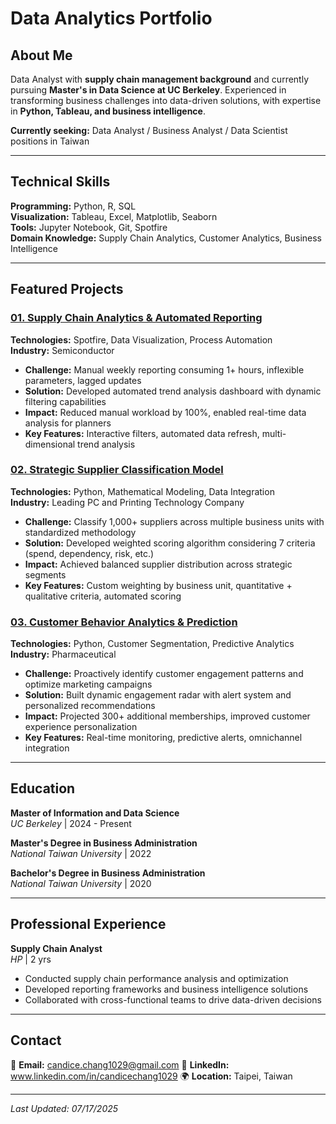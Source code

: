 # Data Analytics Portfolio

## About Me

Data Analyst with **supply chain management background** and currently pursuing **Master's in Data Science at UC Berkeley**. Experienced in transforming business challenges into data-driven solutions, with expertise in **Python, Tableau, and business intelligence**.

**Currently seeking:** Data Analyst / Business Analyst / Data Scientist positions in Taiwan

---

## Technical Skills

**Programming:** Python, R, SQL  
**Visualization:** Tableau, Excel, Matplotlib, Seaborn  
**Tools:** Jupyter Notebook, Git, Spotfire  
**Domain Knowledge:** Supply Chain Analytics, Customer Analytics, Business Intelligence

---

## Featured Projects

### [01. Supply Chain Analytics & Automated Reporting](./01_Supply_Chain_Analytics_and_Automated_Reporting)
**Technologies:** Spotfire, Data Visualization, Process Automation  
**Industry:** Semiconductor

- **Challenge:** Manual weekly reporting consuming 1+ hours, inflexible parameters, lagged updates
- **Solution:** Developed automated trend analysis dashboard with dynamic filtering capabilities
- **Impact:** Reduced manual workload by 100%, enabled real-time data analysis for planners
- **Key Features:** Interactive filters, automated data refresh, multi-dimensional trend analysis

### [02. Strategic Supplier Classification Model](./02_Strategic_Supplier_Classification)
**Technologies:** Python, Mathematical Modeling, Data Integration  
**Industry:** Leading PC and Printing Technology Company

- **Challenge:** Classify 1,000+ suppliers across multiple business units with standardized methodology
- **Solution:** Developed weighted scoring algorithm considering 7 criteria (spend, dependency, risk, etc.)
- **Impact:** Achieved balanced supplier distribution across strategic segments
- **Key Features:** Custom weighting by business unit, quantitative + qualitative criteria, automated scoring

### [03. Customer Behavior Analytics & Prediction](./03_Customer_Engagement_Analytics)
**Technologies:** Python, Customer Segmentation, Predictive Analytics  
**Industry:** Pharmaceutical

- **Challenge:** Proactively identify customer engagement patterns and optimize marketing campaigns
- **Solution:** Built dynamic engagement radar with alert system and personalized recommendations
- **Impact:** Projected 300+ additional memberships, improved customer experience personalization
- **Key Features:** Real-time monitoring, predictive alerts, omnichannel integration

---

## Education

**Master of Information and Data Science**  
*UC Berkeley* | 2024 - Present

**Master's Degree in Business Administration**  
*National Taiwan University* | 2022

**Bachelor's Degree in Business Administration**  
*National Taiwan University* | 2020

---

## Professional Experience

**Supply Chain Analyst**  
*HP* | 2 yrs
- Conducted supply chain performance analysis and optimization
- Developed reporting frameworks and business intelligence solutions
- Collaborated with cross-functional teams to drive data-driven decisions

---

## Contact

📧 **Email:** candice.chang1029@gmail.com
💼 **LinkedIn:** www.linkedin.com/in/candicechang1029
🌍 **Location:** Taipei, Taiwan  

---

*Last Updated: 07/17/2025*
